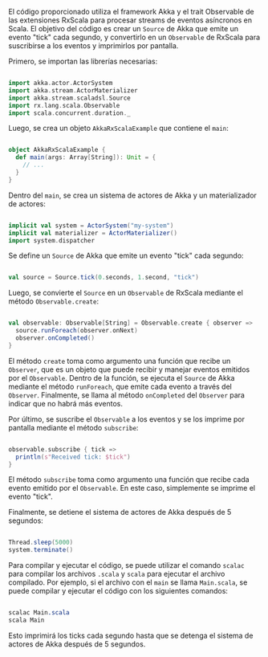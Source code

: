El código proporcionado utiliza el framework Akka y el trait Observable de las extensiones RxScala para procesar streams de eventos asíncronos en Scala. El objetivo del código es crear un `Source` de Akka que emite un evento "tick" cada segundo, y convertirlo en un `Observable` de RxScala para suscribirse a los eventos y imprimirlos por pantalla.

Primero, se importan las librerías necesarias:

```scala

import akka.actor.ActorSystem
import akka.stream.ActorMaterializer
import akka.stream.scaladsl.Source
import rx.lang.scala.Observable
import scala.concurrent.duration._
```



Luego, se crea un objeto `AkkaRxScalaExample` que contiene el `main`:

```scala

object AkkaRxScalaExample {
  def main(args: Array[String]): Unit = {
    // ...
  }
}
```



Dentro del `main`, se crea un sistema de actores de Akka y un materializador de actores:

```scala

implicit val system = ActorSystem("my-system")
implicit val materializer = ActorMaterializer()
import system.dispatcher
```



Se define un `Source` de Akka que emite un evento "tick" cada segundo:

```scala

val source = Source.tick(0.seconds, 1.second, "tick")
```



Luego, se convierte el `Source` en un `Observable` de RxScala mediante el método `Observable.create`:

```scala

val observable: Observable[String] = Observable.create { observer =>
  source.runForeach(observer.onNext)
  observer.onCompleted()
}
```



El método `create` toma como argumento una función que recibe un `Observer`, que es un objeto que puede recibir y manejar eventos emitidos por el `Observable`. Dentro de la función, se ejecuta el `Source` de Akka mediante el método `runForeach`, que emite cada evento a través del `Observer`. Finalmente, se llama al método `onCompleted` del `Observer` para indicar que no habrá más eventos.

Por último, se suscribe el `Observable` a los eventos y se los imprime por pantalla mediante el método `subscribe`:

```scala

observable.subscribe { tick =>
  println(s"Received tick: $tick")
}
```



El método `subscribe` toma como argumento una función que recibe cada evento emitido por el `Observable`. En este caso, simplemente se imprime el evento "tick".

Finalmente, se detiene el sistema de actores de Akka después de 5 segundos:

```scala

Thread.sleep(5000)
system.terminate()
```



Para compilar y ejecutar el código, se puede utilizar el comando `scalac` para compilar los archivos `.scala` y `scala` para ejecutar el archivo compilado. Por ejemplo, si el archivo con el `main` se llama `Main.scala`, se puede compilar y ejecutar el código con los siguientes comandos:

```css

scalac Main.scala
scala Main
```



Esto imprimirá los ticks cada segundo hasta que se detenga el sistema de actores de Akka después de 5 segundos.

